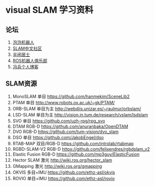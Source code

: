 # visual SLAM 学习资料

## 论坛
1. [泡泡机器人](http://paopaorobot.org/)
2. [SLAM中文社区](http://www.slamcn.org/index.php/%E9%A6%96%E9%A1%B5)
3. [半闲居士](http://www.cnblogs.com/gaoxiang12)
4. [ROS机器人俱乐部](http://rosclub.cn/)
5. [冯兵个人博客](http://fengbing.net)

## SLAM资源

1. MonoSLAM	单目	https://github.com/hanmekim/SceneLib2
2. PTAM	单目	http://www.robots.ox.ac.uk/~gk/PTAM/
3. ORB-SLAM	单目为主	http://webdiis.unizar.es/~raulmur/orbslam/
4. LSD-SLAM	单目为主	http://vision.in.tum.de/research/vslam/lsdslam
5. SVO	单目	https://github.com/uzh-rpg/rpg_svo
6. DTAM	RGB-D	https://github.com/anuranbaka/OpenDTAM
7. DVO	RGB-D	https://github.com/tum-vision/dvo_slam
8. DSO	单目	https://github.com/JakobEngel/dso
9. RTAB-MAP	双目/RGB-D	https://github.com/introlab/rtabmap
10. RGBD-SLAM-V2	RGB-D	https://github.com/felixendres/rgbdslam_v2
11. Elastic Fusion	RGB-D	https://github.com/mp3guy/ElasticFusion
12. Hector SLAM	激光	http://wiki.ros.org/hector_slam
13. GMapping	激光	http://wiki.ros.org/gmapping
14. OKVIS	多目+IMU	https://github.com/ethz-asl/okvis
15. ROVIO	单目+IMU	https://github.com/ethz-asl/rovio